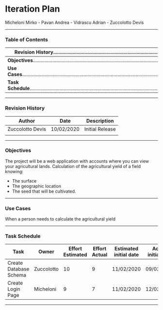 # Iteration Plan	 

Micheloni Mirko - Pavan Andrea - Vidrascu Adrian - Zuccolotto Devis

____

### Table of Contents

| Revision History............................................................................................................................................ |
| ------------------------------------------------------------ |
| **Objectives**................................................................................................................................................................. |
| **Use** **Cases**.................................................................................................................................................................. |
| **Task** **Schedule**.......................................................................................................................................................... |



____

### Revision History

| Author           | Date       | Description     |
| ---------------- | ---------- | --------------- |
| Zuccolotto Devis | 10/02/2020 | Initial Release |
|                  |            |                 |

_____

### Objectives

The project will be a web application with accounts where you can view your agricultural lands.    Calculation of the agricultural yield of a field knowing: 

- The surface 
- The geographic location 
- The seed that will be cultivated.

____

### Use Cases

When a person needs to calculate the agricultural yield

____

### Task Schedule

| Task                   | Owner      | Effort Estimated | Effort Actual | Estimated initial date | Actual initial date | Status   |
| ---------------------- | ---------- | ---------------- | ------------- | ---------------------- | ------------------- | -------- |
| Create Database Schema | Zuccolotto | 10               | 9             | 11/02/2020             | 09/02/2020          | Finished |
| Create Login Page      | Micheloni  | 9                | 7             | 11/02/2020             | 12/02/2020          | Started  |



___





